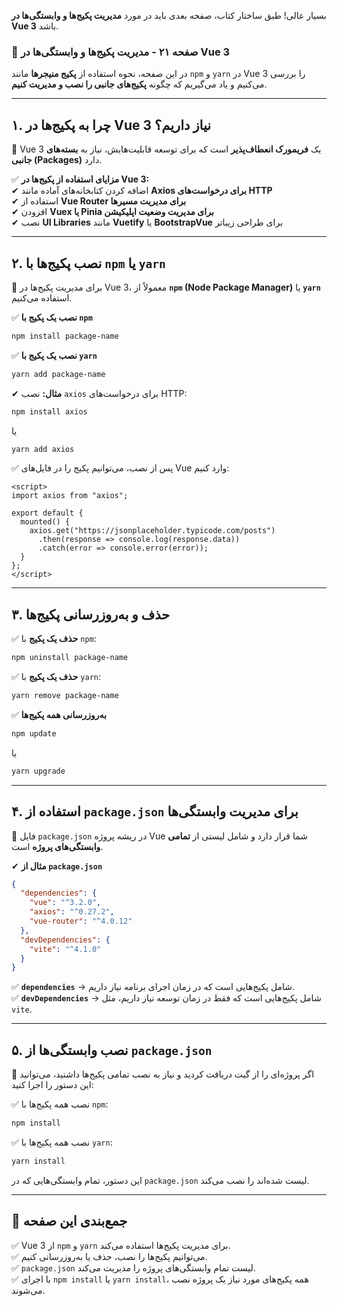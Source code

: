 بسیار عالی! طبق ساختار کتاب، صفحه بعدی باید در مورد **مدیریت پکیج‌ها و وابستگی‌ها در Vue 3** باشد.  

### **📌 صفحه ۲۱ - مدیریت پکیج‌ها و وابستگی‌ها در Vue 3**  

در این صفحه، نحوه استفاده از **پکیج منیجرها** مانند `npm` و `yarn` در Vue 3 را بررسی می‌کنیم و یاد می‌گیریم که چگونه **پکیج‌های جانبی را نصب و مدیریت کنیم**.  

---

## **۱. چرا به پکیج‌ها در Vue 3 نیاز داریم؟**  

📌 Vue 3 یک **فریمورک انعطاف‌پذیر** است که برای توسعه قابلیت‌هایش، نیاز به **بسته‌های جانبی (Packages)** دارد.  

✅ **مزایای استفاده از پکیج‌ها در Vue 3:**  
✔ اضافه کردن کتابخانه‌های آماده مانند **Axios برای درخواست‌های HTTP**  
✔ استفاده از **Vue Router برای مدیریت مسیرها**  
✔ افزودن **Vuex یا Pinia برای مدیریت وضعیت اپلیکیشن**  
✔ نصب **UI Libraries** مانند **Vuetify** یا **BootstrapVue** برای طراحی زیباتر  

---

## **۲. نصب پکیج‌ها با `npm` یا `yarn`**  

📌 برای مدیریت پکیج‌ها در Vue 3، معمولاً از **`npm` (Node Package Manager)** یا **`yarn`** استفاده می‌کنیم.  

✅ **نصب یک پکیج با `npm`**  
```sh
npm install package-name
```

✅ **نصب یک پکیج با `yarn`**  
```sh
yarn add package-name
```

✔ **مثال:** نصب `axios` برای درخواست‌های HTTP:  
```sh
npm install axios
```
یا  
```sh
yarn add axios
```

✅ پس از نصب، می‌توانیم پکیج را در فایل‌های Vue وارد کنیم:  

```vue
<script>
import axios from "axios";

export default {
  mounted() {
    axios.get("https://jsonplaceholder.typicode.com/posts")
      .then(response => console.log(response.data))
      .catch(error => console.error(error));
  }
};
</script>
```

---

## **۳. حذف و به‌روزرسانی پکیج‌ها**  

✅ **حذف یک پکیج** با `npm`:  
```sh
npm uninstall package-name
```

✅ **حذف یک پکیج** با `yarn`:  
```sh
yarn remove package-name
```

✅ **به‌روزرسانی همه پکیج‌ها**  
```sh
npm update
```
یا  
```sh
yarn upgrade
```

---

## **۴. استفاده از `package.json` برای مدیریت وابستگی‌ها**  

📌 فایل `package.json` در ریشه پروژه Vue شما قرار دارد و شامل لیستی از **تمامی وابستگی‌های پروژه** است.  

✔ **مثال از `package.json`**  

```json
{
  "dependencies": {
    "vue": "^3.2.0",
    "axios": "^0.27.2",
    "vue-router": "^4.0.12"
  },
  "devDependencies": {
    "vite": "^4.1.0"
  }
}
```

✅ **`dependencies`** → شامل پکیج‌هایی است که در زمان اجرای برنامه نیاز داریم.  
✅ **`devDependencies`** → شامل پکیج‌هایی است که فقط در زمان توسعه نیاز داریم، مثل `vite`.  

---

## **۵. نصب وابستگی‌ها از `package.json`**  

📌 اگر پروژه‌ای را از گیت دریافت کردید و نیاز به نصب تمامی پکیج‌ها داشتید، می‌توانید این دستور را اجرا کنید:  

✅ نصب همه پکیج‌ها با `npm`:  
```sh
npm install
```

✅ نصب همه پکیج‌ها با `yarn`:  
```sh
yarn install
```

این دستور، تمام وابستگی‌هایی که در `package.json` لیست شده‌اند را نصب می‌کند.  

---

## **📌 جمع‌بندی این صفحه**  

✅ Vue 3 از `npm` و `yarn` برای مدیریت پکیج‌ها استفاده می‌کند.  
✅ می‌توانیم پکیج‌ها را نصب، حذف یا به‌روزرسانی کنیم.  
✅ `package.json` لیست تمام وابستگی‌های پروژه را مدیریت می‌کند.  
✅ با اجرای `npm install` یا `yarn install`، همه پکیج‌های مورد نیاز یک پروژه نصب می‌شوند.  

